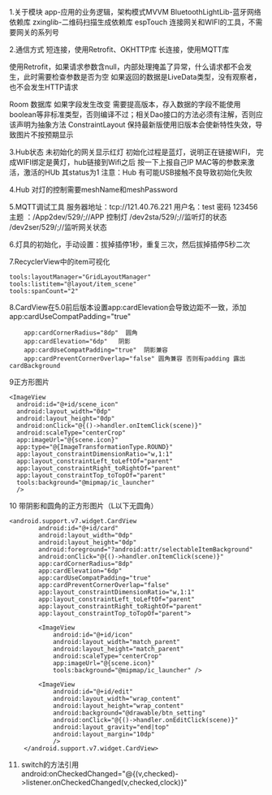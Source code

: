 
1.关于模块 
  app-应用的业务逻辑，架构模式MVVM
  BluetoothLightLib-蓝牙网络依赖库
  zxinglib-二维码扫描生成依赖库
  espTouch 连接网关和WIFI的工具，不需要网关的系列号

2.通信方式
  短连接，使用Retrofit、OKHTTP库
  长连接，使用MQTT库  
  
  使用Retrofit，如果请求参数含null，内部处理掩盖了异常，什么请求都不会发生，此时需要检查参数是否为空
  如果返回的数据是LiveData类型，没有观察者，也不会发生HTTP请求

Room 数据库  如果字段发生改变 需要提高版本，存入数据的字段不能使用boolean等非标准类型，否则编译不过；相关Dao接口的方法必须有注解，否则应该声明为抽象方法
ConstraintLayout 保持最新版使用旧版本会使新特性失效，导致图片不按预期显示

3.Hub状态
 未初始化的网关显示红灯
 初始化过程是蓝灯，说明正在链接WIFI，
 完成WIFI绑定是黄灯，hub链接到Wifi之后 按一下上报自己IP MAC等的参数来激活，激活的HUb 其status为1
 注意：Hub 有可能USB接触不良导致初始化失败

4.Hub 对灯的控制需要meshName和meshPassword

5.MQTT调试工具
    服务器地址：tcp://121.40.76.221
    用户名：test 密码 123456
    主题 ：/App2dev/529/;//APP 控制灯
           /dev2sta/529/;//监听灯的状态
           /dev2ser/529/;//监听网关状态
           
6.灯具的初始化，手动设置：拔掉插停1秒，重复三次，然后拔掉插停5秒二次

7.RecyclerView中的item可视化

    tools:layoutManager="GridLayoutManager"
    tools:listitem="@layout/item_scene"
    tools:spanCount="2"

8.CardView在5.0前后版本设置app:cardElevation会导致边距不一致，添加app:cardUseCompatPadding="true"

        app:cardCornerRadius="8dp"  圆角
        app:cardElevation="6dp"   阴影
        app:cardUseCompatPadding="true"  阴影兼容
        app:cardPreventCornerOverlap="false" 圆角兼容 否则有padding 露出cardBackground
        
9正方形图片 

    <ImageView
      android:id="@+id/scene_icon"
      android:layout_width="0dp"
      android:layout_height="0dp"
      android:onClick="@{()->handler.onItemClick(scene)}"
      android:scaleType="centerCrop"
      app:imageUrl="@{scene.icon}"
      app:type="@{ImageTransformationType.ROUND}"
      app:layout_constraintDimensionRatio="w,1:1"
      app:layout_constraintLeft_toLeftOf="parent"
      app:layout_constraintRight_toRightOf="parent"
      app:layout_constraintTop_toTopOf="parent"
      tools:background="@mipmap/ic_launcher"
      />
   10 带阴影和圆角的正方形图片（L以下无圆角）
      
    <android.support.v7.widget.CardView
            android:id="@+id/card"
            android:layout_width="0dp"
            android:layout_height="0dp"
            android:foreground="?android:attr/selectableItemBackground"
            android:onClick="@{()->handler.onItemClick(scene)}"
            app:cardCornerRadius="8dp"
            app:cardElevation="6dp"
            app:cardUseCompatPadding="true"
            app:cardPreventCornerOverlap="false"
            app:layout_constraintDimensionRatio="w,1:1"
            app:layout_constraintLeft_toLeftOf="parent"
            app:layout_constraintRight_toRightOf="parent"
            app:layout_constraintTop_toTopOf="parent">

            <ImageView
                android:id="@+id/icon"
                android:layout_width="match_parent"
                android:layout_height="match_parent"
                android:scaleType="centerCrop"
                app:imageUrl="@{scene.icon}"
                tools:background="@mipmap/ic_launcher" />

            <ImageView
                android:id="@+id/edit"
                android:layout_width="wrap_content"
                android:layout_height="wrap_content"
                android:background="@drawable/btn_setting"
                android:onClick="@{()->handler.onEditClick(scene)}"
                android:layout_gravity="end|top"
                android:layout_margin="10dp"
                />
        </android.support.v7.widget.CardView>
        
        
 11. switch的方法引用          
 android:onCheckedChanged="@{(v,checked)->listener.onCheckedChanged(v,checked,clock)}"
